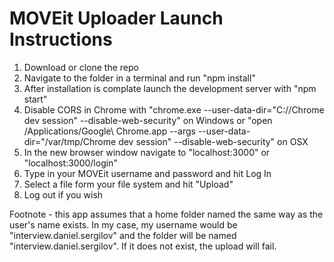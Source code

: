 # MOVEit Uploader Launch Instructions

1. Download or clone the repo
2. Navigate to the folder in a terminal and run "npm install"
3. After installation is complate launch the development server with "npm start"
4. Disable CORS in Chrome with "chrome.exe --user-data-dir="C://Chrome dev session" --disable-web-security" on Windows or "open /Applications/Google\ Chrome.app --args --user-data-dir="/var/tmp/Chrome dev session" --disable-web-security" on OSX
5. In the new browser window navigate to "localhost:3000" or "localhost:3000/login"
6. Type in your MOVEit username and password and hit Log In
7. Select a file form your file system and hit "Upload"
8. Log out if you wish

Footnote - this app assumes that a home folder named the same way as the user's name exists. In my case, my username would be "interview.daniel.sergilov" and the folder will be named "interview.daniel.sergilov". If it does not exist, the upload will fail.
